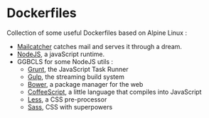 Dockerfiles
===========

Collection of some useful Dockerfiles based on Alpine Linux :

 * [Mailcatcher](http://mailcatcher.me) catches mail and serves it through a dream.
 * [NodeJS](https://nodejs.org), a javaScript runtime.
 * GGBCLS for some NodeJS utils :
   * [Grunt](http://gruntjs.com/), the JavaScript Task Runner
   * [Gulp](http://gulpjs.com/), the streaming build system
   * [Bower](http://bower.io/), a package manager for the web
   * [CoffeeScript](http://coffeescript.org/), a little language that compiles into JavaScript
   * [Less](http://lesscss.org/), a CSS pre-processor
   * [Sass](http://sass-lang.com/), CSS with superpowers
